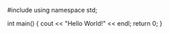 #include <iostream>
using namespace std;

int main()
{
 cout << "Hello World!" << endl;
 return 0;
}
